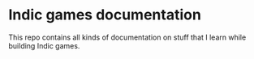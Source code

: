# Indic games documentation
This repo contains all kinds of documentation on stuff that I learn while building Indic games.

